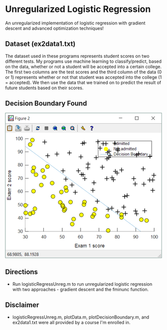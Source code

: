 # Unregularized Logistic Regression
An unregularized implementation of logistic regression with gradient descent and advanced optimization techniques!

## Dataset (ex2data1.txt)
The dataset used in these programs represents student scores on two different tests. My programs use machine learning to classify/predict, based on the data, whether or not a student will be accepted into a certain college. The first two columns are the test scores and the third column of the data (0 or 1) represents whether or not that student was accepted into the college (1 = accepted). We then use the data that we trained on to predict the result of future students based on their scores.

## Decision Boundary Found
![Unregularized Data Decision Boundary](https://github.com/Kyle-P/Machine-Learning-With-Octave/blob/master/Screenshots/DecisionBoundaryUnregularized.PNG "The linear decision boundary fit by machine learning for this unregularized training data")

## Directions
* Run logisticRegressUnreg.m to run unregularized logistic regression with two approaches - gradient descent and the fminunc function.

## Disclaimer
* logisticRegressUnreg.m, plotData.m, plotDecisionBoundary.m, and ex2data1.txt were all provided by a course I'm enrolled in.
